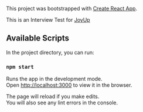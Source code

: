 This project was bootstrapped with [Create React App](https://github.com/facebook/create-react-app).

This is an Interview Test for [JoyUp](https://joyup.me/)

## Available Scripts

In the project directory, you can run:

### `npm start`

Runs the app in the development mode.<br>
Open [http://localhost:3000](http://localhost:3000) to view it in the browser.

The page will reload if you make edits.<br>
You will also see any lint errors in the console.
